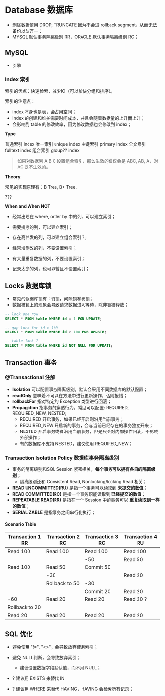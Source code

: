 # Database 数据库

- 删除数据慎用 DROP, TRUNCATE 因为不会进 rollback segment，从而无法备份以防万一；
- MYSQL 默认事务隔离级别 RR，ORACLE 默认事务隔离级别 RC；

## MySQL

- 引擎

### Index 索引

索引的优点：快速检索，减少IO（可以加快分组和排序）。

索引的注意点：
- index 本身也是表，会占用空间；
- index 的创建和维护需要时间成本，并且会随着数据量的上升而上升；
- 会影响到 table 的修改效率，因为修改数据也会修改到 index；

__Type__

普通索引 index
唯一索引 unique index
主键索引 primary index
全文索引 fulltext index
组合索引 group?? index

> 如果对数据列 A B C 设置组合索引，那么生效的仅仅会是 ABC, AB, A，对 AC 是不生效的。

__Theory__

常见的实现原理有：B Tree, B+ Tree.

???

__When and When NOT__

- 经常出现在 where, order by 中的列，可以建立索引；
- 需要排序的列，可以建立索引；
- 存在高并发的列，可以建立组合索引？;

- 经常增删改的列，不要设置索引；
- 有大量重复数据的列，不要设置索引；
- 记录太少的列，也可以暂且不设置索引；

## Locks 数据库锁

- 常见的数据库锁有：行锁，间隙锁和表锁；
- 数据被锁上的现象会导致请求数据进入等待，除非锁被释放；

```sql
-- lock one row
SELECT * FROM table WHERE id = 1 FOR UPDATE;

-- gap lock for id > 100
SELECT * FROM table WHERE id > 100 FOR UPDATE;

-- table lock ?
SELECT * FROM table WHERE id NOT NULL FOR UPDATE;

```

## Transaction 事务

### @Transactional 注解

-  __Isolation__ 可以配置事务隔离级别，默认会采用不同数据库的默认配置；
- __readOnly__ 意味着不可以在方法中进行更新操作，否则报错；
- __rollbackFor__ 指对特定的 Exception 类型进行回滚；
- __Propagation__ 指事务的穿透行为，常见可以配置: REQUIRED, REQUIRED_NEW, NESTED;
  + REQUIRED 开启事务，如果已经开启则沿用当前事务；
  + REQUIRED_NEW 开启新的事务，会与当前已经存在的事务独立开来；
  + NESTED 开启事务或者沿用当前事务，但是只会对内部操作回滚，不影响外部操作；
  + 有的数据库不支持 NESTED，建议使用 REQUIRED_NEW；
 
### Transaction Isolation Policy 数据库事务隔离级别

- 事务的隔离级别和SQL Session 紧密相关，__每个事务可以拥有各自的隔离级别__；
  + 隔离级别还和 Consistent Read, Nonlocking/locking Read 相关；
- __READ UNCOMMITTED(RU)__ 是指一个事务可以读取到 __未提交的数值__；
- __READ COMMITTED(RC)__ 是指一个事务职能读取到 __已经提交的数值__；
- __REPEATABLE READ(RR)__ 是指在一个 Session 中的事务可以 __重复读取到一样的数值__；
- __SERIALIZABLE__ 是指事务之间串行化执行；

#### Scenario Table

| Transaction 1 RR | Transaction 2 RC | Transaction 3 RC | Transaction 4 RU |
|-|-|-|-|
| Read 100 |   Read 100  |   Read 100   |   Read 100 |
|||     -50      |    Read 50    |
|  Read 100  |  Read 50    |    Commit 50     ||
|                  | -30 |                  | Read 20 |
||Rollback to 50| -30 ||
||| Commit 20 | Read 20 |
| -60 | Read 20 | Read 20 | Read 20 ? |
| Rollback to 20 ||||
| Read 20 | Read 20 | Read 20 | Read 20 |

## SQL 优化

- 避免使用 "!=", "<>"，会导致放弃使用索引；
- 避免 NULL判断，会导致放弃索引；
  + 建议设置数据字段默认值，而不用 NULL；

- ? 建议用 EXISTS 来替代 IN 
- ? 建议用 WHERE 来替代 HAVING，HAVING 会检索所有记录；
